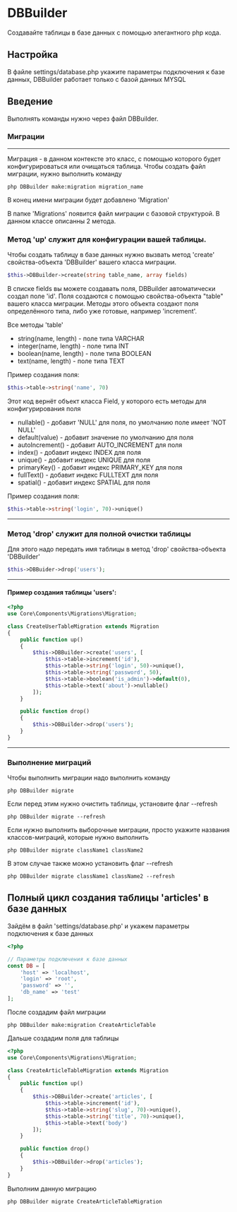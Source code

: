 # DBBuilder
Создавайте таблицы в базе данных с помощью элегантного php кода.

## Настройка
В файле settings/database.php укажите параметры подключения к базе данных, DBBuilder работает только с базой данных MYSQL

## Введение
Выполнять команды нужно через файл DBBuilder.

### Миграции
***
Миграция - в данном контексте это класс, с помощью которого будет конфигурироваться или очищаться таблица. Чтобы создать файл миграции, нужно выполнить команду

```php DBBuilder make:migration migration_name```

В конец имени миграции будет добавлено 'Migration'

В папке 'Migrations' появится файл миграции с базовой структурой. В данном классе описанны 2 метода.

### Метод 'up' служит для конфигурации вашей таблицы.

Чтобы создать таблицу в базе данных нужно вызвать метод 'create' свойства-объекта 'DBBuilder' вашего класса миграции. 

```php
$this->DBBuilder->create(string table_name, array fields)
```

В списке fields вы можете создавать поля, DBBuilder автоматически создал поле 'id'.
Поля создаются с помощью свойства-объекта "table" вашего класса миграции. Методы этого объекта создают поля определённого типа, либо уже готовые, например 'increment'.

Все методы 'table'

- string(name, length) - поле типа VARCHAR
- integer(name, length) - поле типа INT
- boolean(name, length) - поле типа BOOLEAN
- text(name, length) - поле типа TEXT

Пример создания поля:
```php
$this->table->string('name', 70)
```
Этот код вернёт объект класса Field, у которого есть методы для конфигурирования поля

- nullable() - добавит 'NULL' для поля, по умолчанию поле имеет 'NOT NULL'
- default(value) - добавит значение по умолчанию для поля
- autoIncrement() - добавит AUTO_INCREMENT для поля
- index() - добавит индекс INDEX для поля
- unique() - добавит индекс UNIQUE для поля
- primaryKey() - добавит индекс PRIMARY_KEY для поля
- fullText() - добавит индекс FULLTEXT для поля
- spatial() - добавит индекс SPATIAL для поля

Пример создания поля:
```php
$this->table->string('login', 70)->unique()
```
***

### Метод 'drop' служит для полной очистки таблицы

Для этого надо передать имя таблицы в метод 'drop' свойства-объекта 'DBBuilder'

```php
$this->DBBuider->drop('users');
```
***

#### Пример создания таблицы 'users':

```php
<?php
use Core\Components\Migrations\Migration;

class CreateUserTableMigration extends Migration
{
	public function up()
	{
		$this->DBBuilder->create('users', [
			$this->table->increment('id'),
			$this->table->string('login', 50)->unique(),
			$this->table->string('password', 50),
			$this->table->boolean('is_admin')->default(0),
			$this->table->text('about')->nullable()
		]);
	}

	public function drop()
	{
		$this->DBBuilder->drop('users');
	}
}

```

***

### Выполнение миграций

Чтобы выполнить миграции надо выполнить команду
```
php DBBuilder migrate
```
Если перед этим нужно очистить таблицы, установите флаг --refresh
```
php DBBuilder migrate --refresh
```
Если нужно выполнить выборочные миграции, просто укажите названия классов-миграций, которые нужно выполнить
```
php DBBuilder migrate className1 className2
```
В этом случае также можно установить флаг --refresh
```
php DBBuilder migrate className1 className2 --refresh
```

## Полный цикл создания таблицы 'articles' в базе данных
Зайдём в файл 'settings/database.php' и укажем параметры подключения к базе данных
```php
<?php

// Параметры подключения к базе данных
const DB = [
	'host' => 'localhost',
	'login' => 'root',
	'password' => '',
	'db_name' => 'test'
];

```
После создадим файл миграции
```
php DBBuilder make:migration CreateArticleTable
```
Дальше создадим поля для таблицы
```php
<?php
use Core\Components\Migrations\Migration;

class CreateArticleTableMigration extends Migration
{
	public function up()
	{
		$this->DBBuilder->create('articles', [
			$this->table->increment('id'),
			$this->table->string('slug', 70)->unique(),
			$this->table->string('title', 70)->unique(),
			$this->table->text('body')
		]);
	}

	public function drop()
	{
		$this->DBBuilder->drop('articles');
	}
}

```
Выполним данную миграцию
```
php DBBuilder migrate CreateArticleTableMigration
```
